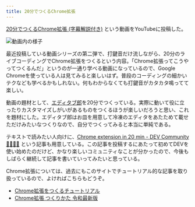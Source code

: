 ```yaml
---
title: 20分でつくるChrome拡張
---
```

[20分でつくるChrome拡張 (字幕解説付き)](https://www.youtube.com/watch?v=B5wdRcv-zQA&ab_channel=r7kamura) という動画をYouTubeに投稿した。

![](https://lh3.googleusercontent.com/docs/ADP-6oFqreeunnMVmY2NjQ-NCPnUyYsvHl3M6IwxW-EYen_QCb4LogNAmouy7ZMP06SS2KUm9WU8xuB72zdAZWoE-tuVa4JFkL2NYgEKINjhGbSOW34C7JvdFfK2WQUDLC-4wLnMU6-35e41O2fgie-AwVgp5U5tLrQviFRS3-1mLqHtZ7qxIMA3Ue5iAna2iFwZlxTz9j7hvlz_nh9MEb0VijuwGtsUpjKbbAWuMF9AQux852I-a8tGCGsAPVP1Dy1c53WFsHnIyP6U0LLD5BkU3FdQ7ybQ_H_op9bxQKnbcXM6EgMxzrfajG7s1sY_0q1yQWbKtFY9orcKIzBE0_1yGDnc_-5jCPSbMIzGcxHxRcY0vuHkN68lw--GyLA23pBsa0OrTnwuphkMuhZ3UkgHJhe1zoTs_dx_QcRuryjs01KKnvOlV-MIkFAh5EkSeDYV4SvL9n1AEjd7A2PMOYXxaXhHKGLdnkmF_SL3XXUP0KpLYXBi2GW_ma09hm4t3lziYevYK8wcDD__c-qyTbcvSiftXXzMczj36tsC0u2cIF2YenGhBrST4B9USBHSJEcj-oW1oEpkSs6WupfM6lE5664FqobOAX7CYYfSYWBW-j8n6WHrCdZsr3-0iLTqndqXAIVDf8JGHpLOT2hqVqvCNHv48pxQlKCTfSdPV002tL17TCRvC8RBxsk1KSeVV2mX5orGp-9QRaHgGgKgF3Xq-1pqmfYISWFNQoG0ZzaHhY-pwHPy_m3yxS-qoihk9oI8UfeRVWLcTm17Gbqac-Mefqn70FXIJZtbyn7NtH5n37_1HLY-OaO7IC8-e4on4gsO1RNIjylesaKapCoxJFu_8eKHVz-uL1V9LbwPM70fh_rxdsgCA5txQclaXhcWMdtLZKoW-hkPfai3o_-i-2ljWQ5Sr83aPjzYZVE9TMOcBxkllbpPxDkbVjZUUJXLNLBhh-fg6H1nbpc_cBkrypCZuMugJcnutKiD-aAW-I2ehpiflHfJDeO9W9XaBv_mr9548n5NJwvvTYwwGqBQmgfq6p-KcgFfNbDNSlU5WzIgLZDqJzt2BW5WlObeQGoxNNroTjOG-0Ymx4jIfm60A0cUxk_zHXqSP6P-I65dqnSHqTzIf7_2HMb0KH-QcFQbIaNGLcnVyUTfLVX61Eg4wPEvetiG4RRdtulS7Q9yuyAmiFAZMVXAyQXc56nmpyhPfN8yfpPg0ZlfT4Efdr3Ri8juWnWcYR5yPRsgmqYMPjKoJlKd3YXIcA "動画内の様子")

最近投稿している動画シリーズの第二弾で、打鍵音だけ流しながら、20分のライブコーディングでChrome拡張をつくるという内容。「Chrome拡張ってこうやってつくるんだ」というのが一通り学べる動画になっているので、Google Chromeを使っている人は見てみると楽しいはず。普段のコーディングの細かいテクなども学べるかもしれない。何もわからなくても打鍵音がカタカタ鳴ってて楽しい。

動画の題材として、[エディタブ郎](https://r7kamura.com/articles/2022-07-17-editabro)を20分でつくっている。実際に動いて役に立ったりカスタマイズしがいがあるものをつくるほうが楽しいだろうと思い、これを題材にした。エディタブ郎はお皿を用意して冷凍のエディタをあたためて載せただけみたいなつくりなので、自分でつくってみると本当に単純である。

テキストで読みたい人向けに、[Chrome extension in 20 min - DEV Community 👩‍💻👨‍💻](https://dev.to/r7kamura/chrome-extension-in-20-minutes-47ej) という記事も用意している。この記事を投稿するにあたって初めてDEVを使い始めたのだけど、かなり楽しいコミュニティなことが分かったので、今後もしばらく継続して記事を書いていってみたいと思っている。

Chrome拡張については、過去にもこのサイトでチュートリアル的な記事を取り扱っているので、よければこちらもどうぞ。

*   [Chrome拡張をつくるチュートリアル](https://r7kamura.com/articles/2022-05-18-learn-chrome-extention-in-y-minutes)
*   [Chrome拡張 つくりかた 令和最新版](https://r7kamura.com/articles/2022-05-07-chrome-extension-dev-2022)
